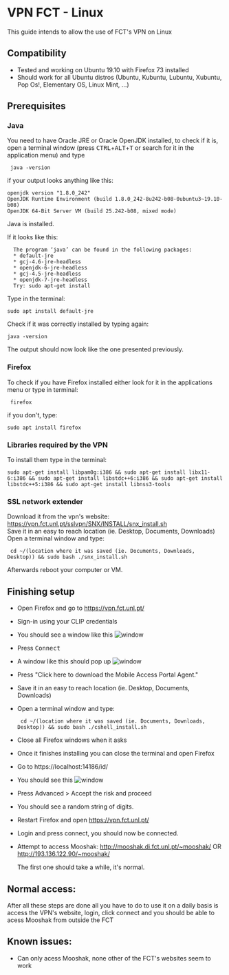 # VPN FCT - Linux
This guide intends to allow the use of FCT's VPN on Linux

## Compatibility
 * Tested and working on Ubuntu 19.10 with Firefox 73 installed
 * Should work for all Ubuntu distros (Ubuntu, Kubuntu, Lubuntu, Xubuntu, Pop Os!, Elementary OS, Linux Mint, ...)

## Prerequisites

### Java

You need to have Oracle JRE or Oracle OpenJDK installed, to check if it is, open a terminal window (press <kbd>CTRL</kbd>+<kbd>ALT</kbd>+<kbd>T</kbd> or search for it in the application menu) and type
 ```
  java -version
  ```
  if your output looks anything like this:
  ```
  openjdk version "1.8.0_242"
  OpenJDK Runtime Environment (build 1.8.0_242-8u242-b08-0ubuntu3~19.10-b08)
  OpenJDK 64-Bit Server VM (build 25.242-b08, mixed mode)
  ```
  Java is installed. 
  
  If it looks like this:
  ```
    The program ‘java’ can be found in the following packages:
    * default-jre
    * gcj-4.6-jre-headless
    * openjdk-6-jre-headless
    * gcj-4.5-jre-headless
    * openjdk-7-jre-headless
    Try: sudo apt-get install
```
  Type in the terminal:

  ```
  sudo apt install default-jre
  ```
  Check if it was correctly installed by typing again:
  ```
  java -version
  ```
  The output should now look like the one presented previously.

 ### Firefox

 To check if you have Firefox installed either look for it in the applications menu or type in terminal:

 ```
  firefox
  ```
  if you don't, type:

  ```
  sudo apt install firefox
  ```
### Libraries required by the VPN
 
 To install them type in the terminal:
 
  ```
  sudo apt-get install libpam0g:i386 && sudo apt-get install libx11-6:i386 && sudo apt-get install libstdc++6:i386 && sudo apt-get install libstdc++5:i386 && sudo apt-get install libnss3-tools
  ```

### SSL network extender
 Download it from the vpn's website: https://vpn.fct.unl.pt/sslvpn/SNX/INSTALL/snx_install.sh
 <br/>Save it in an easy to reach location (ie. Desktop, Documents, Downloads)
 <br/>Open a terminal window and type:
 ```
  cd ~/(location where it was saved (ie. Documents, Downloads, Desktop)) && sudo bash ./snx_install.sh
```
Afterwards reboot your computer or VM.

## Finishing setup

 * Open Firefox and go to https://vpn.fct.unl.pt/  
 * Sign-in using your CLIP credentials
 * You should see a window like this ![window](https://github.com/Diogo-Paulico/FCT-VPN/blob/master/1VPN.png)
 * Press <kbd>Connect</kbd>
 * A window like this should pop up ![window](https://github.com/Diogo-Paulico/FCT-VPN/blob/master/2VPN.png)
 * Press "Click here to download the Mobile Access Portal Agent."
 * Save it in an easy to reach location (ie. Desktop, Documents, Downloads)
 * Open a terminal window and type:
    ```
     cd ~/(location where it was saved (ie. Documents, Downloads, Desktop)) && sudo bash ./cshell_install.sh
    ```
 * Close all Firefox windows when it asks
 * Once it finishes installing you can close the terminal and open Firefox
 * Go to https://localhost:14186/id/
 * You should see this ![window](https://github.com/Diogo-Paulico/FCT-VPN/blob/master/3VPN.png)
 * Press Advanced > Accept the risk and proceed
 * You should see a random string of digits.
 * Restart Firefox and open https://vpn.fct.unl.pt/
 * Login and press connect, you should now be connected. 
 * Attempt to access Mooshak:
    http://mooshak.di.fct.unl.pt/~mooshak/
    OR
    http://193.136.122.90/~mooshak/
   
   The first one should take a while, it's normal.

## Normal access:
 After all these steps are done all you have to do to use it on a daily basis is access the VPN's website, login, click connect and you should be able to acess Mooshak from outside the FCT

 ## Known issues:
  * Can only acess Mooshak, none other of the FCT's websites seem to work
